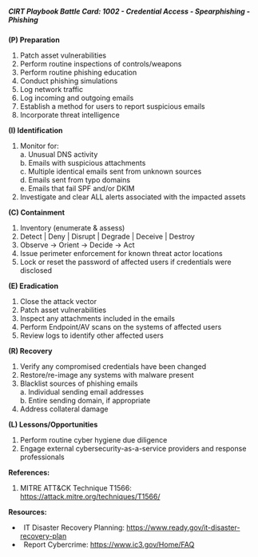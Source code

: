 ##### CIRT Playbook Battle Card: **1002 - Credential Access - Spearphishing - Phishing**

**(P) Preparation**

1.  Patch asset vulnerabilities
2.  Perform routine inspections of controls/weapons
3.  Perform routine phishing education
4.  Conduct phishing simulations
5.  Log network traffic
6.  Log incoming and outgoing emails
7.  Establish a method for users to report suspicious emails
8.  Incorporate threat intelligence

**(I) Identification**

1.  Monitor for:  
    a. Unusual DNS activity  
    b. Emails with suspicious attachments  
    c. Multiple identical emails sent from unknown sources  
    d. Emails sent from typo domains  
    e. Emails that fail SPF and/or DKIM
2.  Investigate and clear ALL alerts associated with the impacted assets

**(C) Containment**

1.  Inventory (enumerate & assess)
2.  Detect | Deny | Disrupt | Degrade | Deceive | Destroy
3.  Observe -> Orient -> Decide -> Act
4.  Issue perimeter enforcement for known threat actor locations
5.  Lock or reset the password of affected users if credentials were disclosed

**(E) Eradication**

1.  Close the attack vector
2.  Patch asset vulnerabilities
3.  Inspect any attachments included in the emails
4.  Perform Endpoint/AV scans on the systems of affected users
5.  Review logs to identify other affected users

**(R) Recovery**

1.  Verify any compromised credentials have been changed
2.  Restore/re-image any systems with malware present
3.  Blacklist sources of phishing emails  
    a. Individual sending email addresses  
    b. Entire sending domain, if appropriate
4.  Address collateral damage

**(L) Lessons/Opportunities**

1.  Perform routine cyber hygiene due diligence
2.  Engage external cybersecurity-as-a-service providers and response professionals

**References:**

1.  MITRE ATT&CK Technique T1566: https://attack.mitre.org/techniques/T1566/

**Resources:**


*    IT Disaster Recovery Planning: https://www.ready.gov/it-disaster-recovery-plan
*    Report Cybercrime: https://www.ic3.gov/Home/FAQ


  

